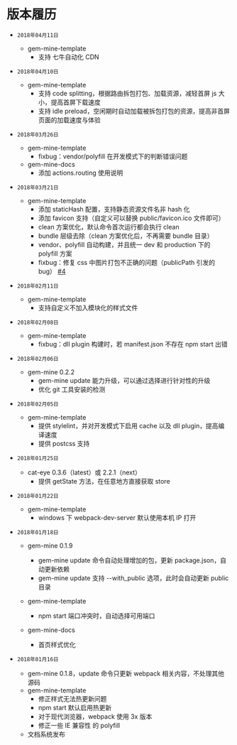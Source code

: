 # 版本履历

* `2018年04月11日`

  * gem-mine-template
    * 支持 七牛自动化 CDN

* `2018年04月10日`

  * gem-mine-template
    * 支持 code splitting，根据路由拆包打包、加载资源，减轻首屏 js 大小，提高首屏下载速度
    * 支持 idle preload，空闲期时自动加载被拆包打包的资源，提高非首屏页面的加载速度与体验

* `2018年03月26日`

  * gem-mine-template
    * fixbug：vendor/polyfill 在开发模式下的判断错误问题
  * gem-mine-docs
    * 添加 actions.routing 使用说明

* `2018年03月21日`

  * gem-mine-template
    * 添加 staticHash 配置，支持静态资源文件名非 hash 化
    * 添加 favicon 支持（自定义可以替换 public/favicon.ico 文件即可）
    * clean 方案优化，默认命令首次运行都会执行 clean
    * bundle 层级去除（clean 方案优化后，不再需要 bundle 目录）
    * vendor、polyfill 自动构建，并且统一 dev 和 production 下的 polyfill 方案
    * fixbug：修复 css 中图片打包不正确的问题（publicPath 引发的 bug） [#4](https://github.com/gem-mine/gem-mine/issues/3)

* `2018年02月11日`
  * gem-mine-template
    * 支持自定义不加入模块化的样式文件
* `2018年02月08日`

  * gem-mine-template
    * fixbug：dll plugin 构建时，若 manifest.json 不存在 npm start 出错

* `2018年02月06日`

  * gem-mine 0.2.2
    * gem-mine update 能力升级，可以通过选择进行针对性的升级
    * 优化 git 工具安装的检测

* `2018年02月05日`

  * gem-mine-template
    * 提供 stylelint，并对开发模式下启用 cache 以及 dll plugin，提高编译速度
    * 提供 postcss 支持

* `2018年01月25日`

  * cat-eye 0.3.6（latest）或 2.2.1（next）
    * 提供 getState 方法，在任意地方直接获取 store

* `2018年01月22日`

  * gem-mine-template
    * windows 下 webpack-dev-server 默认使用本机 IP 打开

* `2018年01月18日`

  * gem-mine 0.1.9

    * gem-mine update 命令自动处理增加的包，更新 package.json，自动更新依赖
    * gem-mine update 支持 --with_public 选项，此时会自动更新 public 目录

  * gem-mine-template
    * npm start 端口冲突时，自动选择可用端口
  * gem-mine-docs
    * 首页样式优化

* `2018年01月16日`

  * gem-mine 0.1.8，update 命令只更新 webpack 相关内容，不处理其他源码
  * gem-mine-template
    * 修正样式无法热更新问题
    * npm start 默认启用热更新
    * 对于现代浏览器，webpack 使用 3x 版本
    * 修正一些 IE 兼容性 的 polyfill
  * 文档系统发布
